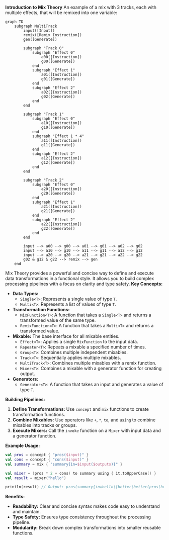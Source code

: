 **Introduction to Mix Theory**
An example of a mix with 3 tracks, each with multiple effects, that will be remixed into one variable:
```mermaid
graph TD
    subgraph MultiTrack
        input([Input])
        remix([Remix Instruction])
        gen([Generate])

        subgraph "Track 0"
            subgraph "Effect 0"
                a00([Instruction])
                g00([Generate])
            end
            subgraph "Effect 1"
                a01([Instruction])
                g01([Generate])
            end
            subgraph "Effect 2"
                a02([Instruction])
                g02([Generate])
            end
        end

        subgraph "Track 1"
            subgraph "Effect 0"
                a10([Instruction])
                g10([Generate])
            end
            subgraph "Effect 1 * 4"
                a11([Instruction])
                g11([Generate])
            end
            subgraph "Effect 2"
                a12([Instruction])
                g12([Generate])
            end
        end
        
        subgraph "Track 2"
            subgraph "Effect 0"
                a20([Instruction])
                g20([Generate])
            end
            subgraph "Effect 1"
                a21([Instruction])
                g21([Generate])
            end
            subgraph "Effect 2"
                a22([Instruction])
                g22([Generate])
            end
        end

        input --> a00 --> g00 --> a01 --> g01 --> a02 --> g02
        input --> a10 --> g10 --> a11 --> g11 --> a12 --> g12
        input --> a20 --> g20 --> a21 --> g21 --> a22 --> g22
        g02 & g12 & g22 --> remix --> gen
    end
```

Mix Theory provides a powerful and concise way to define and execute data transformations in a functional style. 
It allows you to build complex processing pipelines with a focus on clarity and type safety.
**Key Concepts:**

* **Data Types:**
    * `Single<T>`: Represents a single value of type `T`.
    * `Multi<T>`: Represents a list of values of type `T`.
* **Transformation Functions:**
    * `MixFunction<T>`: A function that takes a `Single<T>` and returns a transformed value of the same type.
    * `RemixFunction<T>`: A function that takes a `Multi<T>` and returns a transformed value.
* **Mixable:** The base interface for all mixable entities.
    * `Effect<T>`: Applies a single `MixFunction` to the input data.
    * `Repeater<T>`: Repeats a mixable a specified number of times.
    * `Group<T>`: Combines multiple independent mixables.
    * `Track<T>`: Sequentially applies multiple mixables.
    * `MultiTrack<T>`: Combines multiple mixables with a remix function.
    * `Mixer<T>`: Combines a mixable with a generator function for creating output.
* **Generators:**
    * `Generator<T>`: A function that takes an input and generates a value of type `T`.

**Building Pipelines:**

1. **Define Transformations:** Use `concept` and `mix` functions to create transformation functions.
2. **Combine Mixables:** Use operators like `+`, `*`, `to`, and `using` to combine mixables into tracks or groups.
3. **Execute Mixers:** Call the `invoke` function on a `Mixer` with input data and a generator function.

**Example Usage:**

```kotlin
val pros = concept { "pros($input)" }
val cons = concept { "cons($input)" }
val summary = mix { "summary{in=$input($outputs)}" }

val mixer = (pros * 2 + cons) to summary using { it.toUpperCase() }
val result = mixer("hello")

println(result) // Output: pros(summary{in=hello([better(better(pros(hello))), cons(hello)])})
```

**Benefits:**

* **Readability:** Clear and concise syntax makes code easy to understand and maintain.
* **Type Safety:** Ensures type consistency throughout the processing pipeline.
* **Modularity:** Break down complex transformations into smaller reusable functions.